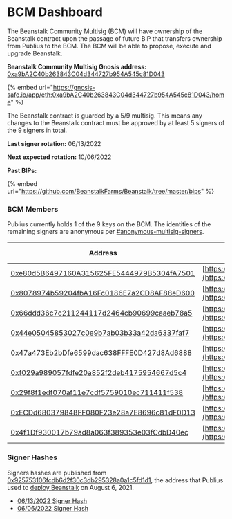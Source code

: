 # BCM Dashboard

The Beanstalk Community Multisig (BCM) will have ownership of the Beanstalk contract upon the passage of future BIP that transfers ownership from Publius to the BCM. The BCM will be able to propose, execute and upgrade Beanstalk.

**Beanstalk Community Multisig Gnosis address:** [0xa9bA2C40b263843C04d344727b954A545c81D043](https://etherscan.io/address/0xa9bA2C40b263843C04d344727b954A545c81D043)

{% embed url="https://gnosis-safe.io/app/eth:0xa9bA2C40b263843C04d344727b954A545c81D043/home" %}

The Beanstalk contract is guarded by a 5/9 multisig. This means any changes to the Beanstalk contract must be approved by at least 5 signers of the 9 signers in total.

**Last signer rotation:** 06/13/2022

**Next expected rotation:** 10/06/2022

**Past BIPs:**

{% embed url="https://github.com/BeanstalkFarms/Beanstalk/tree/master/bips" %}

### BCM Members

Publius currently holds 1 of the 9 keys on the BCM. The identities of the remaining signers are anonymous per [#anonymous-multisig-signers](bcm-process.md#anonymous-multisig-signers "mention").

| Address                                                                                                               | Verification tx                                                            | Date of last tx                                                                                  |
| --------------------------------------------------------------------------------------------------------------------- | -------------------------------------------------------------------------- | ------------------------------------------------------------------------------------------------ |
| [0xe80d5B6497160A315625FE5444979B5304fA7501](https://etherscan.io/address/0xe80d5B6497160A315625FE5444979B5304fA7501) | [https://etherscan.io/verifySig/7206](https://etherscan.io/verifySig/7206) | [08/16/22](https://etherscan.io/verifiedSignatures?q=0xe80d5b6497160a315625fe5444979b5304fa7501) |
| [0x8078974b59204fbA16Fc0186E7a2CD8AF88eD600](https://etherscan.io/address/0x8078974b59204fbA16Fc0186E7a2CD8AF88eD600) | [https://etherscan.io/verifySig/7219](https://etherscan.io/verifySig/7219) | [08/16/22](https://etherscan.io/verifiedSignatures?q=0x8078974b59204fba16fc0186e7a2cd8af88ed600) |
| [0x66ddd36c7c211244117d2464cb90699caaeb78a5](https://etherscan.io/address/0x66ddd36c7c211244117d2464cb90699caaeb78a5) | [https://etherscan.io/verifySig/7220](https://etherscan.io/verifySig/7220) | [08/16/22](https://etherscan.io/verifiedSignatures?q=0x66ddd36c7c211244117d2464cb90699caaeb78a5) |
| [0x44e05045853027c0e9b7ab03b33a42da6337faf7](https://etherscan.io/address/0x44e05045853027c0e9b7ab03b33a42da6337faf7) | [https://etherscan.io/verifySig/7194](https://etherscan.io/verifySig/7194) | [08/16/22](https://etherscan.io/verifiedSignatures?q=0x44e05045853027c0e9b7ab03b33a42da6337faf7) |
| [0x47a473Eb2bDfe6599dac638FFFE0D427d8Ad6888](https://etherscan.io/address/0x47a473Eb2bDfe6599dac638FFFE0D427d8Ad6888) | [https://etherscan.io/verifySig/7207](https://etherscan.io/verifySig/7207) | [08/16/22](https://etherscan.io/verifiedSignatures?q=0x47a473eb2bdfe6599dac638fffe0d427d8ad6888) |
| [0xf029a989057fdfe20a852f2deb4175954667d5c4](https://etherscan.io/address/0xf029a989057fdfe20a852f2deb4175954667d5c4) | [https://etherscan.io/verifySig/7218](https://etherscan.io/verifySig/7218) | [06/05/22](https://etherscan.io/verifiedSignatures?q=0xf029a989057fdfe20a852f2deb4175954667d5c4) |
| [0x29f8f1edf070af11e7cdf5759010ec711411f538](https://etherscan.io/address/0x29f8f1edf070af11e7cdf5759010ec711411f538) | [https://etherscan.io/verifySig/7213](https://etherscan.io/verifySig/7213) | [08/16/22](https://etherscan.io/verifiedSignatures?q=0x29f8f1edf070af11e7cdf5759010ec711411f538) |
| [0xECDd680379848FF080F23e28a7E8696c81dF0D13](https://etherscan.io/address/0xECDd680379848FF080F23e28a7E8696c81dF0D13) | [https://etherscan.io/verifySig/7307](https://etherscan.io/verifySig/7307) | [08/16/22](https://etherscan.io/verifiedSignatures?q=0xecdd680379848ff080f23e28a7e8696c81df0d13) |
| [0x4f1Df930017b79ad8a063f389353e03fCdbD40ec](https://etherscan.io/address/0x4f1Df930017b79ad8a063f389353e03fCdbD40ec) | [https://etherscan.io/verifySig/7347](https://etherscan.io/verifySig/7347) | [08/16/22](https://etherscan.io/verifiedSignatures?q=0x4f1df930017b79ad8a063f389353e03fcdbd40ec) |

### Signer Hashes

Signers hashes are published from [0x925753106fcdb6d2f30c3db295328a0a1c5fd1d1](https://etherscan.io/address/0x925753106fcdb6d2f30c3db295328a0a1c5fd1d1), the address that Publius used to [deploy Beanstalk](https://etherscan.io/tx/0x40b23cea3aa6e1a7dd89bbcd24c67f6fa1f6d663d7609f14046cd6cf50b6ce86) on August 6, 2021.

* [06/13/2022 Signer Hash](https://etherscan.io/verifySig/7236)
* [06/06/2022 Signer Hash](https://etherscan.io/verifySig/7236)
